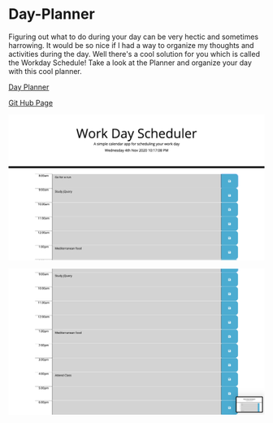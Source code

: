 # Day-Planner
 
 <p>Figuring out what to do during your day can be very hectic and sometimes harrowing. It would be so nice if I had a way to organize my thoughts and activities during the day. Well there's a cool solution for you which is called the Workday Schedule! Take a look at the Planner and organize your day with this cool planner.<p>

 [Day Planner](https://astemcode.github.io/Day-Planner/)

 [Git Hub Page](https://github.com/Astemcode/Day-Planner)

 ![Day Planner](assets/SchedulerTop.png)
 
 ![Day Planner Bottom](assets/SchedulerBottom.png)
